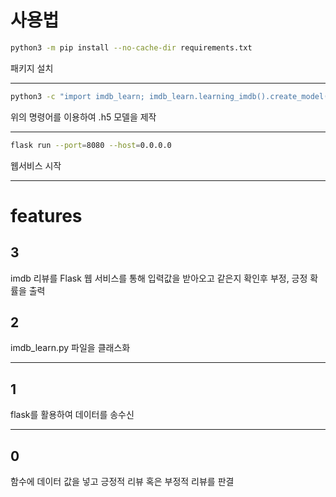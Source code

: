 # 사용법

```bash
python3 -m pip install --no-cache-dir requirements.txt
```

패키지 설치

---

```bash
python3 -c "import imdb_learn; imdb_learn.learning_imdb().create_model()"
```

위의 명령어를 이용하여 .h5 모델을 제작

---

```bash
flask run --port=8080 --host=0.0.0.0
```

웹서비스 시작

---

# features

## 3

imdb 리뷰를 Flask 웹 서비스를 통해 입력값을 받아오고 같은지 확인후 부정, 긍정 확률을 출력

## 2

imdb_learn.py 파일을 클래스화

---

## 1

flask를 활용하여 데이터를 송수신

---

## 0

함수에 데이터 값을 넣고 긍정적 리뷰 혹은 부정적 리뷰를 판결
